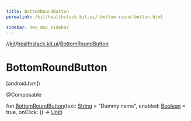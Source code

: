 ```yaml
---
title: BottomRoundButton
permalink: /kit/healthstack.kit.ui/-bottom-round-button.html

sidebar: dev_doc_sidebar
---
```

//[kit](../../index.html)/[healthstack.kit.ui](index.html)/[BottomRoundButton](-bottom-round-button.html)



# BottomRoundButton



[androidJvm]\




@Composable



fun [BottomRoundButton](-bottom-round-button.html)(text: [String](https://kotlinlang.org/api/latest/jvm/stdlib/kotlin/-string/index.html) = &quot;Dummy name&quot;, enabled: [Boolean](https://kotlinlang.org/api/latest/jvm/stdlib/kotlin/-boolean/index.html) = true, onClick: () -&gt; [Unit](https://kotlinlang.org/api/latest/jvm/stdlib/kotlin/-unit/index.html))




